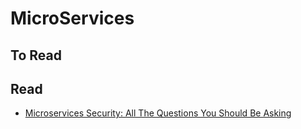 MicroServices
=============

To Read
-------



Read
----

* [Microservices Security: All The Questions You Should Be Asking](http://www.grahamlea.com/2015/07/microservices-security-questions/)
